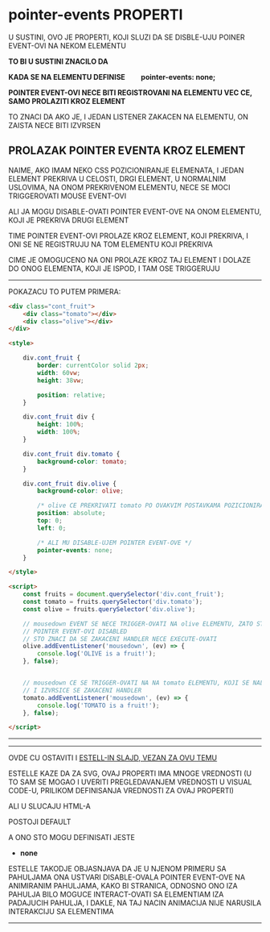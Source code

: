 # pointer-events PROPERTI

U SUSTINI, OVO JE PROPERTI, KOJI SLUZI DA SE DISBLE-UJU POINER EVENT-OVI NA NEKOM ELEMENTU

**TO BI U SUSTINI ZNACILO DA**

**KADA SE NA ELEMENTU DEFINISE** &nbsp;&nbsp;&nbsp;&nbsp;&nbsp;&nbsp;&nbsp;**pointer-events: none;**

**POINTER EVENT-OVI NECE BITI REGISTROVANI NA ELEMENTU VEC CE, SAMO PROLAZITI KROZ ELEMENT**

TO ZNACI DA AKO JE, I JEDAN LISTENER ZAKACEN NA ELEMENTU, ON ZAISTA NECE BITI IZVRSEN

## PROLAZAK POINTER EVENTA KROZ ELEMENT

NAIME, AKO IMAM NEKO CSS POZICIONIRANJE ELEMENATA, I JEDAN ELEMENT PREKRIVA U CELOSTI, DRGI ELEMENT, U NORMALNIM USLOVIMA, NA ONOM PREKRIVENOM ELEMENTU, NECE SE MOCI TRIGGEROVATI MOUSE EVENT-OVI

ALI JA MOGU DISABLE-OVATI POINTER EVENT-OVE NA ONOM ELEMENTU, KOJI JE PREKRIVA DRUGI ELEMENT

TIME POINTER EVENT-OVI PROLAZE KROZ ELEMENT, KOJI PREKRIVA, I ONI SE NE REGISTRUJU NA TOM ELEMENTU KOJI PREKRIVA

CIME JE OMOGUCENO NA ONI PROLAZE KROZ TAJ ELEMENT I DOLAZE DO ONOG ELEMENTA, KOJI JE ISPOD, I TAM OSE TRIGGERUJU

****

POKAZACU TO PUTEM PRIMERA:

```HTML
<div class="cont_fruit">
    <div class="tomato"></div>
    <div class="olive"></div>
</div>

<style>

    div.cont_fruit {
        border: currentColor solid 2px;
        width: 60vw;
        height: 38vw;

        position: relative;
    }

    div.cont_fruit div {
        height: 100%;
        width: 100%;
    }

    div.cont_fruit div.tomato {
        background-color: tomato;
    }

    div.cont_fruit div.olive {
        background-color: olive;

        /* olive CE PREKRIVATI tomato PO OVAKVIM POSTAVKAMA POZICIONIRANJA */
        position: absolute;
        top: 0;
        left: 0;

        /* ALI MU DISABLE-UJEM POINTER EVENT-OVE */
        pointer-events: none;
    }

</style>

<script>
    const fruits = document.querySelector('div.cont_fruit');
    const tomato = fruits.querySelector('div.tomato');
    const olive = fruits.querySelector('div.olive');

    // mousedown EVENT SE NECE TRIGGER-OVATI NA olive ELEMENTU, ZATO STO SU ZA TAJ ELEMENT
    // POINTER EVENT-OVI DISABLED
    // STO ZNACI DA SE ZAKACENI HANDLER NECE EXECUTE-OVATI
    olive.addEventListener('mousedown', (ev) => {
        console.log('OLIVE is a fruit!');
    }, false);


    // mousedown CE SE TRIGGER-OVATI NA NA tomato ELEMENTU, KOJI SE NALAZI ISPOD
    // I IZVRSICE SE ZAKACENI HANDLER
    tomato.addEventListener('mousedown', (ev) => {
        console.log('TOMATO is a fruit!');
    }, false);

</script>
```

****

****

OVDE CU OSTAVITI I [ESTELL-IN SLAJD, VEZAN ZA OVU TEMU](https://estelle.github.io/cssmastery/other/#slide32)

ESTELLE KAZE DA ZA SVG, OVAJ PROPERTI IMA MNOGE VREDNOSTI (U TO SAM SE MOGAO I UVERITI PREGLEDAVANJEM VREDNOSTI U VISUAL CODE-U, PRILIKOM DEFINISANJA VREDNOSTI ZA OVAJ PROPERTI)

ALI U SLUCAJU HTML-A

POSTOJI DEFAULT

A ONO STO MOGU DEFINISATI JESTE

- **none**

ESTELLE TAKODJE OBJASNJAVA DA JE U NJENOM PRIMERU SA PAHULJAMA ONA USTVARI DISABLE-OVALA POINTER EVENT-OVE NA ANIMIRANIM PAHULJAMA, KAKO BI STRANICA, ODNOSNO ONO IZA PAHULJA BILO MOGUCE INTERACT-OVATI SA ELEMENTIAM IZA PADAJUCIH PAHULJA, I DAKLE, NA TAJ NACIN ANIMACIJA NIJE NARUSILA INTERAKCIJU SA ELEMENTIMA

****